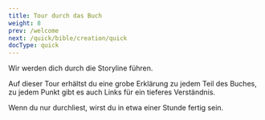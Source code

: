 ```yaml
---
title: Tour durch das Buch
weight: 8
prev: /welcome
next: /quick/bible/creation/quick
docType: quick
---
```



Wir werden dich durch die Storyline führen.

Auf dieser Tour erhältst du eine grobe Erklärung zu jedem Teil des Buches, zu jedem Punkt gibt es auch Links für ein tieferes Verständnis.

Wenn du nur durchliest, wirst du in etwa einer Stunde fertig sein.